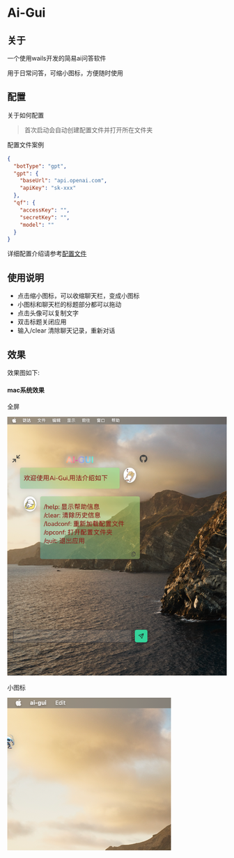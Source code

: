 # Ai-Gui

## 关于

一个使用wails开发的简易ai问答软件

用于日常问答，可缩小图标，方便随时使用

## 配置

关于如何配置

> 首次启动会自动创建配置文件并打开所在文件夹

配置文件案例

```json
{
  "botType": "gpt",
  "gpt": {
    "baseUrl": "api.openai.com", 
    "apiKey": "sk-xxx" 
  },
  "qf": {
    "accessKey": "",
    "secretKey": "",
    "model": ""
  }
}
```

详细配置介绍请参考[配置文件](https://github.com/pwh-pwh/ai-gui/blob/master/sample.json)

## 使用说明

* 点击缩小图标，可以收缩聊天栏，变成小图标
* 小图标和聊天栏的标题部分都可以拖动
* 点击头像可以复制文字
* 双击标题关闭应用
* 输入/clear 清除聊天记录，重新对话

## 效果

效果图如下:

#### mac系统效果

全屏

![图1](./images/macfull.png)

小图标

![图2](./images/macicon.png)